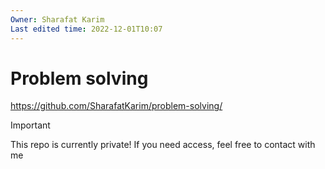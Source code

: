 ```yaml
---
Owner: Sharafat Karim
Last edited time: 2022-12-01T10:07
---
```

# Problem solving

https://github.com/SharafatKarim/problem-solving/

> [!important]  
> This repo is currently private! If you need access, feel free to contact with me